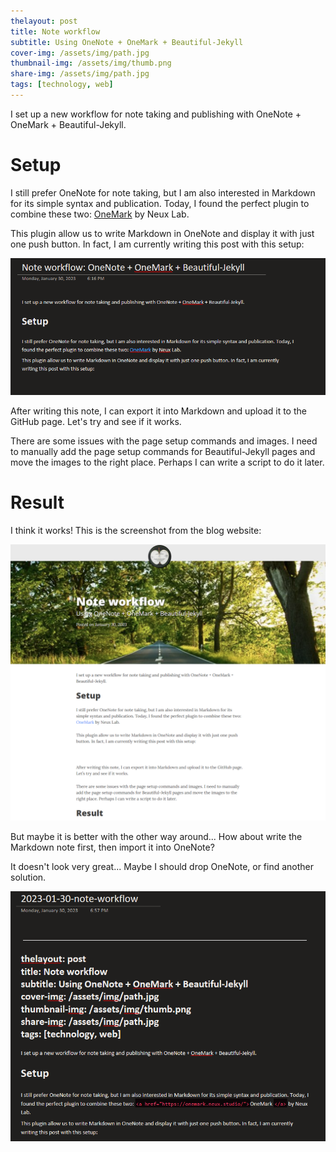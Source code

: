 ```yaml
---
thelayout: post
title: Note workflow
subtitle: Using OneNote + OneMark + Beautiful-Jekyll
cover-img: /assets/img/path.jpg
thumbnail-img: /assets/img/thumb.png
share-img: /assets/img/path.jpg
tags: [technology, web]
---
```

I set up a new workflow for note taking and publishing with OneNote + OneMark + Beautiful-Jekyll.

# Setup

I still prefer OneNote for note taking, but I am also interested in Markdown for its simple syntax and publication. Today, I found the perfect plugin to combine these two: [OneMark](`https://onemark.neux.studio/) by Neux Lab.

This plugin allow us to write Markdown in OneNote and display it with just one push button. In fact, I am currently writing this post with this setup:

![](/assets/img/2023-01-30-note-workflow/image_1.5afd9432.png)

After writing this note, I can export it into Markdown and upload it to the GitHub page. Let's try and see if it works.

There are some issues with the page setup commands and images. I need to manually add the page setup commands for Beautiful-Jekyll pages and move the images to the right place. Perhaps I can write a script to do it later.

# Result

I think it works! This is the screenshot from the blog website:

![1675122922095](/assets/img/2023-01-30-note-workflow/1675122922095.png)

But maybe it is better with the other way around... How about write the Markdown note first, then import it into OneNote?

It doesn't look very great... Maybe I should drop OneNote, or find another solution.

![1675123153645](/assets/img/2023-01-30-note-workflow/1675123153645.png)
